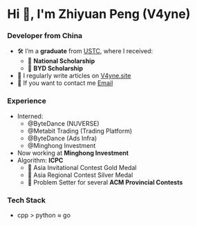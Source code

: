 # Hi 👋, I'm Zhiyuan Peng (V4yne)

### Developer from China
* 🛠 I’m a **graduate** from [USTC](https://ustc.edu.cn/), where I received:
  * 🏅 **National Scholarship**
  * 🚗 **BYD Scholarship**
* 📝 I regularly write articles on [V4yne.site](https://www.v4yne.site/)
* 📮 If you want to contact me [Email](mailto:v4yne1ustc@gmail.com)

### Experience
* Interned:
  * @ByteDance (NUVERSE)
  * @Metabit Trading (Trading Platform)
  * @ByteDance (Ads Infra)
  * @Minghong Investment
* Now working at **Minghong Investment**
* Algorithm: **ICPC**
  * 🥇 Asia Invitational Contest Gold Medal
  * 🥈 Asia Regional Contest Silver Medal
  * 🧠 Problem Setter for several **ACM Provincial Contests**

### Tech Stack
* cpp > python ≈ go
